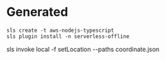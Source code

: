 # Generated

`sls create -t aws-nodejs-typescript`  
`sls plugin install -n serverless-offline`  

sls invoke local -f setLocation --paths coordinate.json